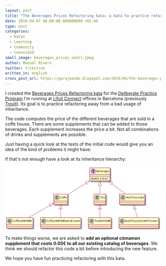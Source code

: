 ```yaml
---
layout: post
title: "The Beverages Prices Refactoring kata: a kata to practice refactoring away from an awful application of inheritance."
date: 2019-04-07 08:00:00.000000000 +01:00
type: post
categories:
  - Katas
  - Learning
  - Community
  - Comunidad
small_image: beverages_prices_small.jpeg
author: Manuel Rivero
twitter: trikitrok
written_in: english
cross_post_url: https://garajeando.blogspot.com/2019/04/the-beverages-prices-refactoring-kata.html
---
```


I created the [Beverages Prices Refactoring kata](https://github.com/trikitrok/beverages_pricing_refactoring_kata) for the [Deliberate Practice Program](https://github.com/Codesai/practice_program) I'm running at [Lifull Connect](https://www.lifullconnect.com/) offices in Barcelona (previously [Trovit](https://www.trovit.es/index.php)). Its goal is to practice refactoring away from a bad usage of inheritance.

The code computes the price of the different beverages that are sold in a coffe house. There are some supplements that can be added to those beverages. Each supplement increases the price a bit. Not all combinations of drinks and supplements are possible.

Just having a quick look at the tests of the initial code would give you an idea of the kind of problems it might have:

<script src="https://gist.github.com/trikitrok/a9b2b77762045a77cfd9c6854046add7.js"></script>

If that's not enough have a look at its inheritance hierarchy:

<img src="/assets/beverages_prices_inheritance_hierarchy.png" alt="Inheritance hierarchy in the initial code" />

To make things worse, we are asked to **add an optional cinnamon supplement that costs 0.05€
to all our existing catalog of beverages**. We think we should refactor this code a bit before introducing the new feature.

We hope you have fun practicing refactoring with this kata.

